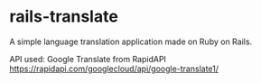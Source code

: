 # rails-translate

A simple language translation application made on Ruby on Rails.

API used: Google Translate from RapidAPI
https://rapidapi.com/googlecloud/api/google-translate1/

